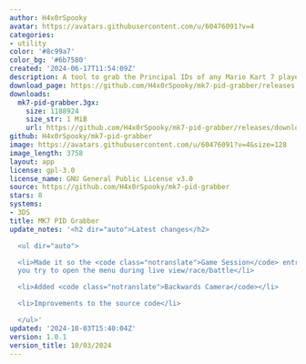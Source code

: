 ```yaml
---
author: H4x0rSpooky
avatar: https://avatars.githubusercontent.com/u/60476091?v=4
categories:
- utility
color: '#8c99a7'
color_bg: '#6b7580'
created: '2024-06-17T11:54:09Z'
description: A tool to grab the Principal IDs of any Mario Kart 7 player you encounter.
download_page: https://github.com/H4x0rSpooky/mk7-pid-grabber/releases
downloads:
  mk7-pid-grabber.3gx:
    size: 1188924
    size_str: 1 MiB
    url: https://github.com/H4x0rSpooky/mk7-pid-grabber/releases/download/1.0.1/mk7-pid-grabber.3gx
github: H4x0rSpooky/mk7-pid-grabber
image: https://avatars.githubusercontent.com/u/60476091?v=4&size=128
image_length: 3758
layout: app
license: gpl-3.0
license_name: GNU General Public License v3.0
source: https://github.com/H4x0rSpooky/mk7-pid-grabber
stars: 8
systems:
- 3DS
title: MK7 PID Grabber
update_notes: '<h2 dir="auto">Latest changes</h2>

  <ul dir="auto">

  <li>Made it so the <code class="notranslate">Game Session</code> entry opens when
  you try to open the menu during live view/race/battle</li>

  <li>Added <code class="notranslate">Backwards Camera</code></li>

  <li>Improvements to the source code</li>

  </ul>'
updated: '2024-10-03T15:40:04Z'
version: 1.0.1
version_title: 10/03/2024
---
```

